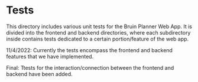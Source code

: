 # Tests
This directory includes various unit tests for the Bruin Planner Web App. It is divided into the frontend and backend directories, where each subdirectory inside contains tests dedicated to a certain portion/feature of the web app. 

11/4/2022: Currently the tests encompass the frontend and backend features that we have implemented.

Final: Ttests for the interaction/connection between the frontend and backend have been added.